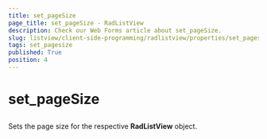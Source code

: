 ```yaml
---
title: set_pageSize
page_title: set_pageSize - RadListView
description: Check our Web Forms article about set_pageSize.
slug: listview/client-side-programming/radlistview/properties/set_pagesize
tags: set_pagesize
published: True
position: 4
---
```


# set_pageSize



##  

Sets the page size for the respective **RadListView** object.
